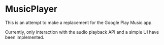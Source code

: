 MusicPlayer
===

This is an attempt to make a replacement for the Google Play Music app.

Currently, only interaction with the audio playback API and a simple UI have been implemented.
